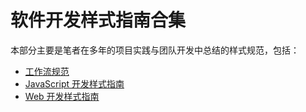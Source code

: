 # 软件开发样式指南合集

本部分主要是笔者在多年的项目实践与团队开发中总结的样式规范，包括：
- [工作流规范]()
- [JavaScript 开发样式指南]()
- [Web 开发样式指南]()